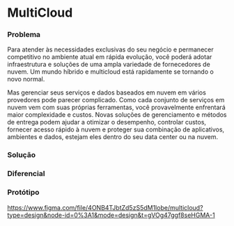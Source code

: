 # MultiCloud


### Problema
Para atender às necessidades exclusivas do seu negócio e permanecer competitivo no ambiente atual em rápida evolução, você poderá adotar infraestrutura e soluções de uma ampla variedade de fornecedores de nuvem. Um mundo híbrido e multicloud está rapidamente se tornando o novo normal.

Mas gerenciar seus serviços e dados baseados em nuvem em vários provedores pode parecer complicado. Como cada conjunto de serviços em nuvem vem com suas próprias ferramentas, você provavelmente enfrentará maior complexidade e custos. Novas soluções de gerenciamento e métodos de entrega podem ajudar a otimizar o desempenho, controlar custos, fornecer acesso rápido à nuvem e proteger sua combinação de aplicativos, ambientes e dados, estejam eles dentro do seu data center ou na nuvem.

### Solução

### Diferencial


### Protótipo
https://www.figma.com/file/4ONB4TJbtZd5zS5dM1lobe/multicloud?type=design&node-id=0%3A1&mode=design&t=gVOg47ggf8seHGMA-1
